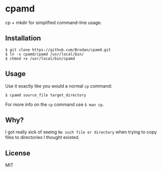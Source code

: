 # cpamd
cp + mkdir for simplified command-line usage.

## Installation

```
$ git clone https://github.com/Brodan/cpamd.git
$ ln -s cpamd/cpamd /usr/local/bin/
$ chmod +x /usr/local/bin/cpamd
```

## Usage
Use it exactly like you would a normal `cp` command:

```
$ cpamd source_file target_directory
```
For more info on the `cp` command use `$ man cp`.

## Why?
I got really sick of seeing `No such file or directory` when trying to copy files to directories I thought existed.

## License
MIT
